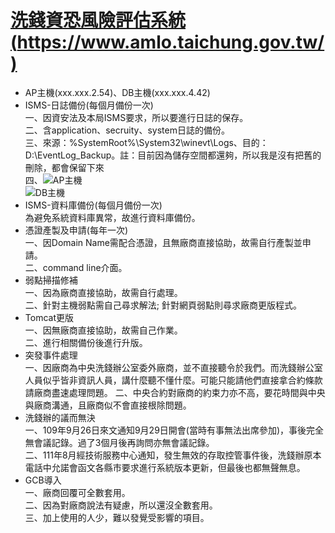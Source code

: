 # [洗錢資恐風險評估系統(https://www.amlo.taichung.gov.tw/)](https://www.amlo.taichung.gov.tw/)
* AP主機(xxx.xxx.2.54)、DB主機(xxx.xxx.4.42)
* ISMS-日誌備份(每個月備份一次)<br>
  一、因資安法及本局ISMS要求，所以要進行日誌的保存。<br>
  二、含application、secruity、system日誌的備份。<br>
  三、來源：%SystemRoot%\System32\winevt\Logs、目的：D:\EventLog_Backup。註：目前因為儲存空間都還夠，所以我是沒有把舊的刪除，都會保留下來<br>
  四、![AP主機](https://github.com/chiehpin0705/DigitalAffairs/blob/main/Log%E5%82%99%E4%BB%BD_2-54.png)<br>
        ![DB主機](https://github.com/chiehpin0705/DigitalAffairs/blob/main/Log%E5%82%99%E4%BB%BD_4-42.png)<br>
* ISMS-資料庫備份(每個月備份一次)<br>
  為避免系統資料庫異常，故進行資料庫備份。<br>
* 憑證產製及申請(每年一次)<br>
  一、因Domain Name需配合憑證，且無廠商直接協助，故需自行產製並申請。<br>
  二、command line介面。
* 弱點掃描修補<br>
  一、因為廠商直接協助，故需自行處理。<br>
  二、針對主機弱點需自己尋求解法; 針對網頁弱點則尋求廠商更版程式。 
* Tomcat更版<br>
  一、因無廠商直接協助，故需自己作業。<br>
  二、進行相關備份後進行升版。
* 突發事件處理<br>
  一、因廠商為中央洗錢辦公室委外廠商，並不直接聽令於我們。而洗錢辦公室人員似乎皆非資訊人員，講什麼聽不懂什麼。可能只能請他們直接拿合約條款請廠商盡速處理問題。
  二、中央合約對廠商的約束力亦不高，要花時間與中央與廠商溝通，且廠商似不會直接根除問題。   
* 洗錢辦的議而無決<br>
  一、109年9月26日來文通知9月29日開會(當時有事無法出席參加)，事後完全無會議記錄。過了3個月後再詢問亦無會議記錄。<br>
  二、111年8月經技術服務中心通知，發生無效的存取控管事件後，洗錢辦原本電話中允諾會函文各縣市要求進行系統版本更新，但最後也都無聲無息。 
* GCB導入<br>
  一、廠商回覆可全數套用。<br>
  二、因為對廠商說法有疑慮，所以還沒全數套用。<br>
  三、加上使用的人少，難以發覺受影響的項目。
